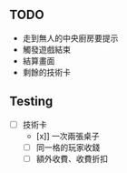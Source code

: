 ## TODO

- 走到無人的中央廚房要提示
- 觸發遊戲結束
- 結算畫面
- 剩餘的技術卡

## Testing

- [ ] 技術卡
  - [x]] 一次兩張桌子
  - [ ] 同一格的玩家收錢
  - [ ] 額外收費、收費折扣